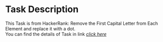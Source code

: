 # **Task Description**
This Task is from HackerRank: Remove the First Capital Letter from Each Element and replace it with a dot.
<br />
 You can find the details of Task in link                  [_click here_](https://www.hackerrank.com/challenges/bash-tutorials-remove-the-first-capital-letter-from-each-array-element/problem)
 



